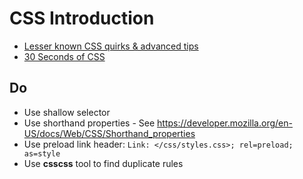 # CSS Introduction

* [Lesser known CSS quirks & advanced tips](https://medium.com/@peedutuisk/lesser-known-css-quirks-oddities-and-advanced-tips-css-is-awesome-8ee3d16295bb)
* [30 Seconds of CSS](https://30-seconds.github.io/30-seconds-of-css/)

## Do

* Use shallow selector 
* Use shorthand properties - See https://developer.mozilla.org/en-US/docs/Web/CSS/Shorthand_properties
* Use preload link header: `Link: </css/styles.css>; rel=preload; as=style`
* Use **csscss** tool to find duplicate rules


